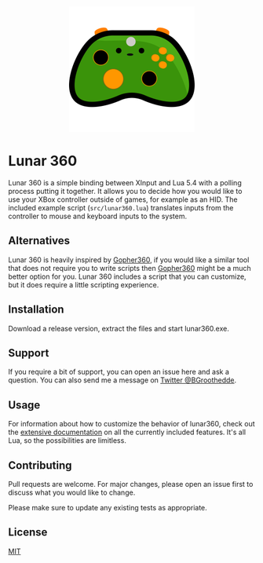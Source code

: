 <p align="center"><img src="./icon/icon-face.svg" width="256" alt="Lunar 360 Logo displaying a controller with a face" /></p>

# Lunar 360

Lunar 360 is a simple binding between XInput and Lua 5.4 with a polling process putting it together. It allows you to decide how you would like to use your XBox controller outside of games, for example as an HID. The included example script (`src/lunar360.lua`) translates inputs from the controller to mouse and keyboard inputs to the system.

## Alternatives
Lunar 360 is heavily inspired by [Gopher360][2], if you would like a similar tool that does not require you to write scripts then [Gopher360][2] might be a much better option for you. Lunar 360 includes a script that you can customize, but it does require a little scripting experience.

## Installation

Download a release version, extract the files and start lunar360.exe. 

## Support 

If you require a bit of support, you can open an issue here and ask a question. You can also send me a message on [Twitter @BGroothedde][3].

## Usage

For information about how to customize the behavior of lunar360, check out the [extensive documentation][4] on all the currently included features. It's all Lua, so the possibilities are limitless. 

## Contributing

Pull requests are welcome. For major changes, please open an issue first
to discuss what you would like to change.

Please make sure to update any existing tests as appropriate.

## License

[MIT][1]

[1]: https://choosealicense.com/licenses/mit/
[2]: https://github.com/Tylemagne/Gopher360
[3]: https://twitter.com/BGroothedde
[4]: https://imagine-programming.github.io/lunar360